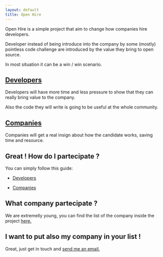 ```yaml
---
layout: default
title: Open Hire
---
```


Open Hire is a simple project that aim to change how companies hire developers.

Developer instead of being introduce into the company by some (mostly) pointless code challenge are introduced by the value they bring to open source.

In most situation it can be a win / win scenario.

## [Developers][dev]

Developers will have more time and less pressure to show that they can really bring value to the company.

Also the code they will write is going to be useful at the whole community.

## [Companies][com]

Companies will get a real insign about how the candidate works, saving time and resource.

## Great ! How do I partecipate ?

You can simply follow this guide:

+ [Developers][dev]

+ [Companies][com]

## What company partecipate ?

We are extremelly young, you can find the list of the company inside the project [here.][company-list]

## I want to put also my company in your list !

Great, just get in touch and [send me an email.][my-email]

[dev]: developers.html
[com]: company.html
[company-list]: company-list.html
[my-email]: mailto:simone@mweb.biz
